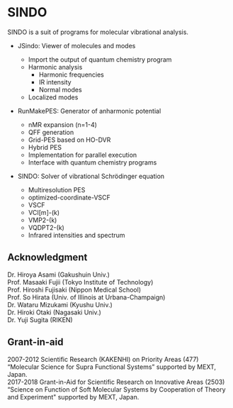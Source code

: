 # SINDO

SINDO is a suit of programs for molecular vibrational analysis.

- JSindo: Viewer of molecules and modes  
  - Import the output of quantum chemistry program  
  - Harmonic analysis  
     - Harmonic frequencies  
     - IR intensity  
     - Normal modes  
  - Localized modes  

- RunMakePES: Generator of anharmonic potential
  - nMR expansion (n=1-4)
  - QFF generation
  - Grid-PES based on HO-DVR
  - Hybrid PES
  - Implementation for parallel execution
  - Interface with quantum chemistry programs

- SINDO: Solver of vibrational Schr&ouml;dinger equation
  - Multiresolution PES
  - optimized-coordinate-VSCF
  - VSCF
  - VCI[m]-(k)
  - VMP2-(k)
  - VQDPT2-(k)
  - Infrared intensities and spectrum

## Acknowledgment ##
Dr. Hiroya Asami (Gakushuin Univ.)  
Prof. Masaaki Fujii (Tokyo Institute of Technology)  
Prof. Hiroshi Fujisaki (Nippon Medical School)  
Prof. So Hirata (Univ. of Illinois at Urbana-Champaign)  
Dr. Wataru Mizukami (Kyushu Univ.)  
Dr. Hiroki Otaki (Nagasaki Univ.)  
Dr. Yuji Sugita (RIKEN)  

## Grant-in-aid ##  
2007-2012 Scientific Research (KAKENHI) on Priority Areas (477) “Molecular Science for Supra Functional Systems” supported by MEXT, Japan.  
2017-2018 Grant-in-Aid for Scientific Research on Innovative Areas (2503) “Science on Function of Soft Molecular Systems by Cooperation of Theory and Experiment" supported by MEXT, Japan.  

